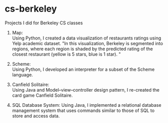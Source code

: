 # cs-berkeley
Projects I did for Berkeley CS classes


1. Map:  
Using Python, I created a data visualization of restaurants ratings using Yelp academic dataset. 
"In this visualization, Berkeley is segmented into regions, where each region is shaded by the predicted rating of the closest restaurant (yellow is 5 stars, blue is 1 star). "

2. Scheme:  
Using Python, I developed an interpreter for a subset of the Scheme language.

3. Canfield Solitaire:  
Using Java and Model–view–controller design pattern, I re-created the card game Canfield
Solitaire.

4. SQL Database System: 
Using Java, I implemented a relational database management system that uses commands
similar to those of SQL to store and access data.

